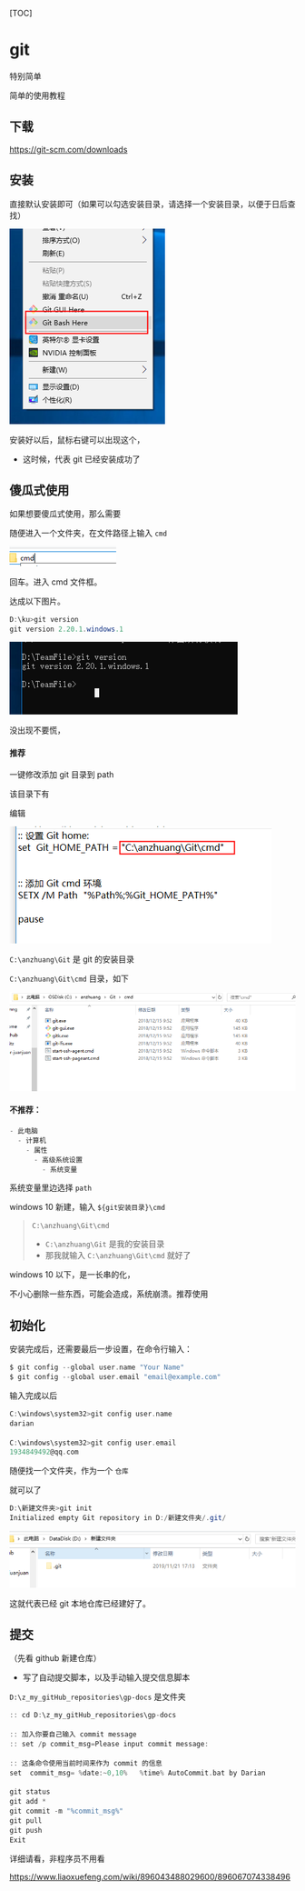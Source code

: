 [TOC]



# git

特别简单

简单的使用教程

## 下载

https://git-scm.com/downloads

## 安装

直接默认安装即可（如果可以勾选安装目录，请选择一个安装目录，以便于日后查找）

![1574326228099](assets/1574326228099.png)

安装好以后，鼠标右键可以出现这个，

- 这时候，代表 git 已经安装成功了



## 傻瓜式使用

如果想要傻瓜式使用，那么需要

随便进入一个文件夹，在文件路径上输入 `cmd` 

![1574326473794](assets/1574326473794.png)

回车。进入 cmd 文件框。

达成以下图片。

```java
D:\ku>git version
git version 2.20.1.windows.1
```

![1574326414722](assets/1574326414722.png)

没出现不要慌，

#### 推荐

一键修改添加 git 目录到 path

该目录下有

编辑

![1574327115722](assets/1574327115722.png)



`C:\anzhuang\Git` 是 git 的安装目录

 

`C:\anzhuang\Git\cmd` 目录，如下

![1574327170186](assets/1574327170186.png)



#### 不推荐：



```java
- 此电脑
  - 计算机
    - 属性
      - 高级系统设置
        - 系统变量
```

系统变量里边选择 `path` 

windows 10 新建，输入 `${git安装目录}\cmd`

>  `C:\anzhuang\Git\cmd` 
>
> - `C:\anzhuang\Git` 是我的安装目录
> - 那我就输入 `C:\anzhuang\Git\cmd` 就好了

windows 10 以下，是一长串的化，

不小心删除一些东西，可能会造成，系统崩溃。推荐使用



## 初始化

安装完成后，还需要最后一步设置，在命令行输入：

```c
$ git config --global user.name "Your Name"
$ git config --global user.email "email@example.com"
```





输入完成以后

```c
C:\windows\system32>git config user.name
darian

C:\windows\system32>git config user.email
1934849492@qq.com
```







随便找一个文件夹，作为一个 `仓库` 

就可以了

```java
D:\新建文件夹>git init
Initialized empty Git repository in D:/新建文件夹/.git/
```



![1574327608599](assets/1574327608599.png)



这就代表已经 git 本地仓库已经建好了。



## 提交

（先看 github 新建仓库）



- 写了自动提交脚本，以及手动输入提交信息脚本



`D:\z_my_gitHub_repositories\gp-docs` 是文件夹 

```c
:: cd D:\z_my_gitHub_repositories\gp-docs

:: 加入你要自己输入 commit message
:: set /p commit_msg=Please input commit message:

:: 这条命令使用当前时间来作为 commit 的信息
set  commit_msg= %date:~0,10%   %time% AutoCommit.bat by Darian

git status 
git add * 
git commit -m "%commit_msg%"
git pull
git push
Exit
```





详细请看，非程序员不用看

https://www.liaoxuefeng.com/wiki/896043488029600/896067074338496

